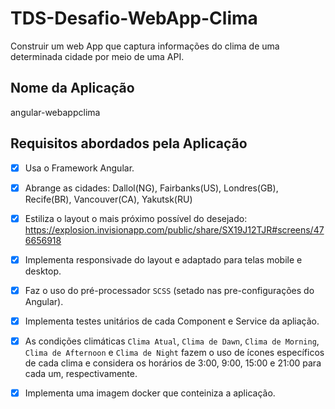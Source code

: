 # TDS-Desafio-WebApp-Clima
Construir um web App que captura informações do clima de uma determinada cidade por meio de uma API.

## Nome da Aplicação
angular-webappclima

## Requisitos abordados pela Aplicação
- [x] Usa o Framework Angular.

- [x] Abrange as cidades: Dallol(NG), Fairbanks(US), Londres(GB), Recife(BR), Vancouver(CA), Yakutsk(RU)

- [x] Estiliza o layout o mais próximo possível do desejado: https://explosion.invisionapp.com/public/share/SX19J12TJR#screens/476656918

- [x] Implementa responsivade do layout e adaptado para telas mobile e desktop.

- [x] Faz o uso do pré-processador `SCSS` (setado nas pre-configurações do Angular).

- [x] Implementa testes unitários de cada Component e Service da apliação. 

- [x] As condições climáticas `Clima Atual`, `Clima de Dawn`, `Clima de Morning`, `Clima de Afternoon` e `Clima de Night` fazem o uso de ícones específicos de cada clima e considera os horários de 3:00, 9:00, 15:00 e 21:00 para cada um, respectivamente.

- [x] Implementa uma imagem docker que conteiniza a aplicação. 


